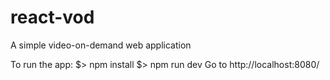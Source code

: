 # react-vod
A simple video-on-demand web application 

To run the app:
$> npm install
$> npm run dev
Go to http://localhost:8080/
